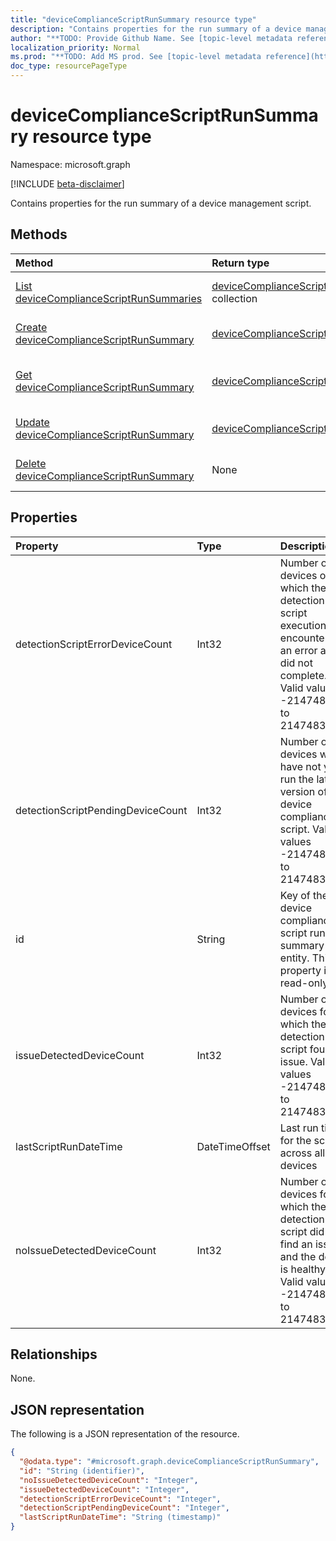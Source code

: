 ```yaml
---
title: "deviceComplianceScriptRunSummary resource type"
description: "Contains properties for the run summary of a device management script."
author: "**TODO: Provide Github Name. See [topic-level metadata reference](https://msgo.azurewebsites.net/add/document/guidelines/metadata.html#topic-level-metadata)**"
localization_priority: Normal
ms.prod: "**TODO: Add MS prod. See [topic-level metadata reference](https://msgo.azurewebsites.net/add/document/guidelines/metadata.html#topic-level-metadata)**"
doc_type: resourcePageType
---
```


# deviceComplianceScriptRunSummary resource type

Namespace: microsoft.graph

[!INCLUDE [beta-disclaimer](../../includes/beta-disclaimer.md)]

Contains properties for the run summary of a device management script.

## Methods
|Method|Return type|Description|
|:---|:---|:---|
|[List deviceComplianceScriptRunSummaries](../api/devicecompliancescriptrunsummary-list.md)|[deviceComplianceScriptRunSummary](../resources/devicecompliancescriptrunsummary.md) collection|Get a list of the [deviceComplianceScriptRunSummary](../resources/devicecompliancescriptrunsummary.md) objects and their properties.|
|[Create deviceComplianceScriptRunSummary](../api/devicecompliancescriptrunsummary-create.md)|[deviceComplianceScriptRunSummary](../resources/devicecompliancescriptrunsummary.md)|Create a new [deviceComplianceScriptRunSummary](../resources/devicecompliancescriptrunsummary.md) object.|
|[Get deviceComplianceScriptRunSummary](../api/devicecompliancescriptrunsummary-get.md)|[deviceComplianceScriptRunSummary](../resources/devicecompliancescriptrunsummary.md)|Read the properties and relationships of a [deviceComplianceScriptRunSummary](../resources/devicecompliancescriptrunsummary.md) object.|
|[Update deviceComplianceScriptRunSummary](../api/devicecompliancescriptrunsummary-update.md)|[deviceComplianceScriptRunSummary](../resources/devicecompliancescriptrunsummary.md)|Update the properties of a [deviceComplianceScriptRunSummary](../resources/devicecompliancescriptrunsummary.md) object.|
|[Delete deviceComplianceScriptRunSummary](../api/devicecompliancescriptrunsummary-delete.md)|None|Deletes a [deviceComplianceScriptRunSummary](../resources/devicecompliancescriptrunsummary.md) object.|

## Properties
|Property|Type|Description|
|:---|:---|:---|
|detectionScriptErrorDeviceCount|Int32|Number of devices on which the detection script execution encountered an error and did not complete. Valid values -2147483648 to 2147483647|
|detectionScriptPendingDeviceCount|Int32|Number of devices which have not yet run the latest version of the device compliance script. Valid values -2147483648 to 2147483647|
|id|String|Key of the device compliance script run summary entity. This property is read-only.|
|issueDetectedDeviceCount|Int32|Number of devices for which the detection script found an issue. Valid values -2147483648 to 2147483647|
|lastScriptRunDateTime|DateTimeOffset|Last run time for the script across all devices|
|noIssueDetectedDeviceCount|Int32|Number of devices for which the detection script did not find an issue and the device is healthy. Valid values -2147483648 to 2147483647|

## Relationships
None.

## JSON representation
The following is a JSON representation of the resource.
<!-- {
  "blockType": "resource",
  "keyProperty": "id",
  "@odata.type": "microsoft.graph.deviceComplianceScriptRunSummary",
  "openType": false
}
-->
``` json
{
  "@odata.type": "#microsoft.graph.deviceComplianceScriptRunSummary",
  "id": "String (identifier)",
  "noIssueDetectedDeviceCount": "Integer",
  "issueDetectedDeviceCount": "Integer",
  "detectionScriptErrorDeviceCount": "Integer",
  "detectionScriptPendingDeviceCount": "Integer",
  "lastScriptRunDateTime": "String (timestamp)"
}
```

